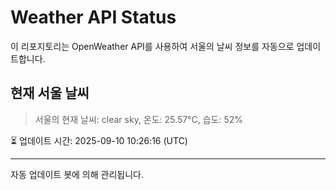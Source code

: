 
# Weather API Status

이 리포지토리는 OpenWeather API를 사용하여 서울의 날씨 정보를 자동으로 업데이트합니다.

## 현재 서울 날씨
> 서울의 현재 날씨: clear sky, 온도: 25.57°C, 습도: 52%

⏳ 업데이트 시간: 2025-09-10 10:26:16 (UTC)

---
자동 업데이트 봇에 의해 관리됩니다.
